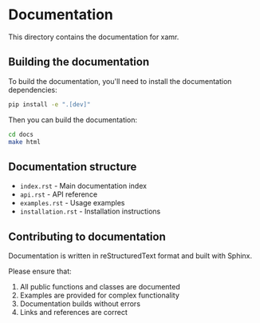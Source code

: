 # Documentation

This directory contains the documentation for xamr.

## Building the documentation

To build the documentation, you'll need to install the documentation dependencies:

```bash
pip install -e ".[dev]"
```

Then you can build the documentation:

```bash
cd docs
make html
```

## Documentation structure

- `index.rst` - Main documentation index
- `api.rst` - API reference
- `examples.rst` - Usage examples
- `installation.rst` - Installation instructions

## Contributing to documentation

Documentation is written in reStructuredText format and built with Sphinx.

Please ensure that:
1. All public functions and classes are documented
2. Examples are provided for complex functionality
3. Documentation builds without errors
4. Links and references are correct
